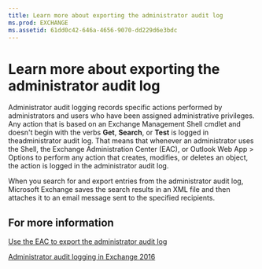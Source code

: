 ```yaml
---
title: Learn more about exporting the administrator audit log
ms.prod: EXCHANGE
ms.assetid: 61dd0c42-646a-4656-9070-dd229d6e3bdc
---
```



# Learn more about exporting the administrator audit log

Administrator audit logging records specific actions performed by administrators and users who have been assigned administrative privileges. Any action that is based on an Exchange Management Shell cmdlet and doesn't begin with the verbs **Get**, **Search**, or **Test** is logged in theadministrator audit log. That means that whenever an administrator uses the Shell, the Exchange Administration Center (EAC), or Outlook Web App > Options to perform any action that creates, modifies, or deletes an object, the action is logged in the administrator audit log.
  
    
    

When you search for and export entries from the administrator audit log, Microsoft Exchange saves the search results in an XML file and then attaches it to an email message sent to the specified recipients.
## For more information

 [Use the EAC to export the administrator audit log](http://technet.microsoft.com/library/c7188d53-e672-492b-b57d-cd711379ddb3.aspx#EACAdminReport)
  
    
    
 [Administrator audit logging in Exchange 2016](administrator-audit-logging-in-exchange-2016.md)
  
    
    

